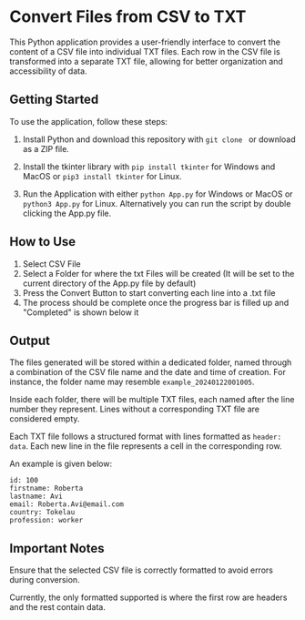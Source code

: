 # Convert Files from CSV to TXT

This Python application provides a user-friendly interface to convert the content of a CSV file into individual TXT files. Each row in the CSV file is transformed into a separate TXT file, allowing for better organization and accessibility of data.

## Getting Started

To use the application, follow these steps:

1. Install Python and download this repository with `git clone ` or download as a ZIP file.

2. Install the tkinter library with `pip install tkinter` for Windows and MacOS or `pip3 install tkinter` for Linux.

3. Run the Application with either `python App.py` for Windows or MacOS or `python3 App.py` for Linux. Alternatively you can run the script by double clicking the App.py file.

## How to Use

1. Select CSV File
2. Select a Folder for where the txt Files will be created (It will be set to the current directory of the App.py file by default)
3. Press the Convert Button to start converting each line into a .txt file
4. The process should be complete once the progress bar is filled up and "Completed" is shown below it

## Output

The files generated will be stored within a dedicated folder, named through a combination of the CSV file name and the date and time of creation. For instance, the folder name may resemble `example_20240122001005`.

Inside each folder, there will be multiple TXT files, each named after the line number they represent. Lines without a corresponding TXT file are considered empty.

Each TXT file follows a structured format with lines formatted as `header: data`. Each new line in the file represents a cell in the corresponding row.

An example is given below:

```
id: 100
firstname: Roberta
lastname: Avi
email: Roberta.Avi@email.com
country: Tokelau
profession: worker
```

## Important Notes

Ensure that the selected CSV file is correctly formatted to avoid errors during conversion.

Currently, the only formatted supported is where the first row are headers and the rest contain data.
